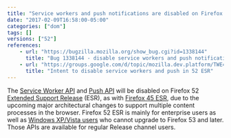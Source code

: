 ```yaml
---
title: "Service workers and push notifications are disabled on Firefox 52 ESR"
date: "2017-02-09T16:58:00-05:00"
categories: ["dom"]
tags: []
versions: ["52"]
references:
    - url: "https://bugzilla.mozilla.org/show_bug.cgi?id=1338144"
      title: "Bug 1338144 - disable service workers and push notifications on 52 ESR"
    - url: "https://groups.google.com/d/topic/mozilla.dev.platform/TWE4VEbJOmM/discussion"
      title: "Intent to disable service workers and push in 52 ESR"
---
```

The [Service Worker API](https://developer.mozilla.org/en-US/docs/Web/API/Service_Worker_API) and [Push API](https://developer.mozilla.org/en-US/docs/Web/API/Push_API) will be disabled on Firefox 52 [Extended Support Release](https://www.mozilla.org/en-US/firefox/organizations/) (ESR), as with [Firefox 45 ESR](https://www.fxsitecompat.com/en-CA/docs/2016/service-workers-have-been-disabled-in-firefox-45-esr/), due to the upcoming major architectural changes to support multiple content processes in the browser. Firefox 52 ESR is mainly for enterprise users as well as [Windows XP/Vista users](https://support.mozilla.org/en-US/kb/end-support-windows-xp-and-vista) who cannot upgrade to Firefox 53 and later. Those APIs are available for regular Release channel users.
